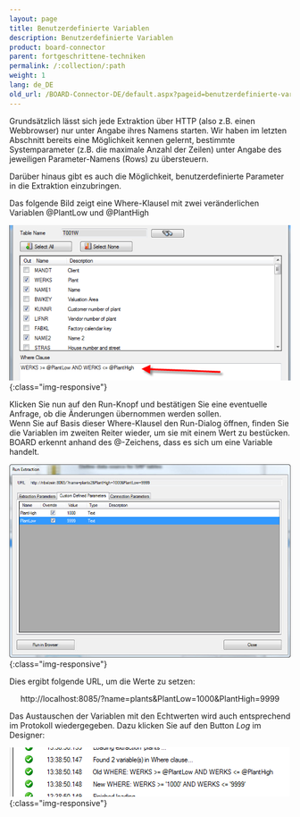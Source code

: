 ```yaml
---
layout: page
title: Benutzerdefinierte Variablen
description: Benutzerdefinierte Variablen
product: board-connector
parent: fortgeschrittene-techniken
permalink: /:collection/:path
weight: 1
lang: de_DE
old_url: /BOARD-Connector-DE/default.aspx?pageid=benutzerdefinierte-variablen
---
```


Grundsätzlich lässt sich jede Extraktion über HTTP (also z.B. einen Webbrowser) nur unter Angabe ihres Namens starten. Wir haben im letzten Abschnitt bereits eine Möglichkeit kennen gelernt, bestimmte Systemparameter (z.B. die maximale Anzahl der Zeilen) unter Angabe des jeweiligen Parameter-Namens (Rows) zu übersteuern.

Darüber hinaus gibt es auch die Möglichkeit, benutzerdefinierte Parameter in die Extraktion einzubringen.

Das folgende Bild zeigt eine Where-Klausel mit zwei veränderlichen Variablen @PlantLow und @PlantHigh

![User-Variables-01](/img/content/User-Variables-01.png){:class="img-responsive"}

Klicken Sie nun auf den Run-Knopf und bestätigen Sie eine eventuelle Anfrage, ob die Änderungen übernommen werden sollen.<br>
Wenn Sie auf Basis dieser Where-Klausel den Run-Dialog öffnen, finden Sie die Variablen im zweiten Reiter wieder, um sie mit einem Wert zu bestücken. BOARD erkennt anhand des @-Zeichens, dass es sich um eine Variable handelt.

![User-Variables-02](/img/content/User-Variables-02.png){:class="img-responsive"}

Dies ergibt folgende URL, um die Werte zu setzen:

<center>http://localhost:8085/?name=plants&PlantLow=1000&PlantHigh=9999</center>

Das Austauschen der Variablen mit den Echtwerten wird auch entsprechend im Protokoll wiedergegeben. Dazu klicken Sie auf den Button *Log* im Designer:

![User-Variables-03](/img/content/User-Variables-03.png){:class="img-responsive"}
